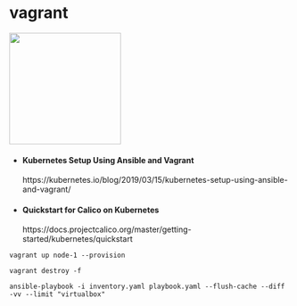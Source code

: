 # vagrant

<p><img src="https://upload.wikimedia.org/wikipedia/commons/thumb/8/87/Vagrant.png/440px-Vagrant.png" width="200" /></p>

<ul>
  <li>
    <h4>Kubernetes Setup Using Ansible and Vagrant</h4>
    https://kubernetes.io/blog/2019/03/15/kubernetes-setup-using-ansible-and-vagrant/
  </li>
  <li>
    <h4>Quickstart for Calico on Kubernetes</h4>
    https://docs.projectcalico.org/master/getting-started/kubernetes/quickstart
  </li>
</ul>

```shell
vagrant up node-1 --provision
```

```shell
vagrant destroy -f
```

```shell
ansible-playbook -i inventory.yaml playbook.yaml --flush-cache --diff -vv --limit "virtualbox"
```
